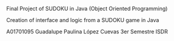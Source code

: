 Final Project of SUDOKU in Java (Object Oriented Programming)

Creation of interface and logic from a SUDOKU game in Java

A01701095
Guadalupe Paulina López Cuevas
3er Semestre ISDR
